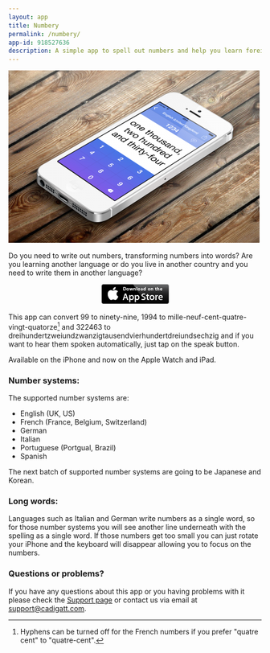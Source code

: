 ```yaml
---
layout: app
title: Numbery
permalink: /numbery/
app-id: 918527636
description: A simple app to spell out numbers and help you learn foreign languages.
---
```

![Numbery product](/assets/images/numbery/product.png)

Do you need to write out numbers, transforming numbers into words? Are you learning another language or do you live in another country and you need to write them in another language?

<p style="text-align: center;"><a href="http://appstore.com/robclarke/numberynumberconverter"><img class="aligncenter" title="Available on the iPhone App Store" alt="Available on the iPhone App Store" src="/assets/images/Download_on_the_App_Store_Badge_US-UK_135x40.png" width="135" height="40"></a></p>

This app can convert 99 to ninety-nine, 1994 to mille-neuf-cent-quatre-vingt-quatorze[^hyphens] and 322463 to dreihundertzweiundzwanzigtausendvierhundertdreiundsechzig and if you want to hear them spoken automatically, just tap on the speak button.

Available on the iPhone and now on the Apple Watch and iPad.

### Number systems:

The supported number systems are:

- English (UK, US)
- French (France, Belgium, Switzerland)
- German
- Italian
- Portuguese (Portgual, Brazil)
- Spanish

The next batch of supported number systems are going to be Japanese and Korean.

### Long words:

Languages such as Italian and German write numbers as a single word, so for those number systems you will see another line underneath with the spelling as a single word. If those numbers get too small you can just rotate your iPhone and the keyboard will disappear allowing you to focus on the numbers.

### Questions or problems?

If you have any questions about this app or you having problems with it please check the [Support page](/numbery/support/) or contact us via email at [support@cadigatt.com](mailto:support@cadigatt.com).

[^hyphens]: Hyphens can be turned off for the French numbers if you prefer "quatre cent" to "quatre-cent".
